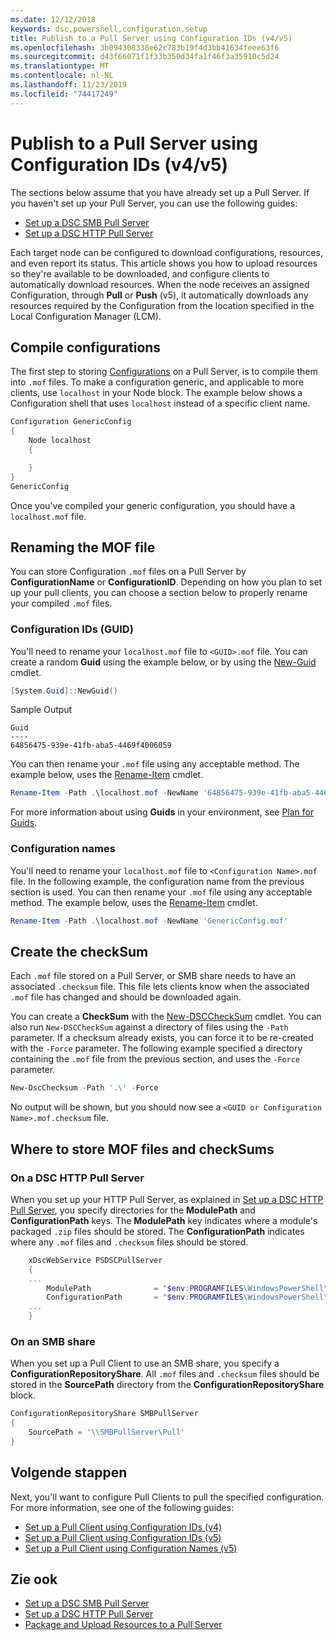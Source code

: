 ```yaml
---
ms.date: 12/12/2018
keywords: dsc,powershell,configuration,setup
title: Publish to a Pull Server using Configuration IDs (v4/v5)
ms.openlocfilehash: 3b094308338e62c783b19f4d3bb41634feee63f6
ms.sourcegitcommit: d43f66071f1f33b350d34fa1f46f3a35910c5d24
ms.translationtype: MT
ms.contentlocale: nl-NL
ms.lasthandoff: 11/23/2019
ms.locfileid: "74417249"
---
```

# <a name="publish-to-a-pull-server-using-configuration-ids-v4v5"></a>Publish to a Pull Server using Configuration IDs (v4/v5)

The sections below assume that you have already set up a Pull Server. If you haven't set up your Pull Server, you can use the following guides:

- [Set up a DSC SMB Pull Server](pullServerSmb.md)
- [Set up a DSC HTTP Pull Server](pullServer.md)

Each target node can be configured to download configurations, resources, and even report its status. This article shows you how to upload resources so they're available to be downloaded, and configure clients to automatically download resources. When the node receives an assigned Configuration, through **Pull** or **Push** (v5), it automatically downloads any resources required by the Configuration from the location specified in the Local Configuration Manager (LCM).

## <a name="compile-configurations"></a>Compile configurations

The first step to storing [Configurations](../configurations/configurations.md) on a Pull Server, is to compile them into `.mof` files. To make a configuration generic, and applicable to more clients, use `localhost` in your Node block. The example below shows a Configuration shell that uses `localhost` instead of a specific client name.

```powershell
Configuration GenericConfig
{
    Node localhost
    {

    }
}
GenericConfig
```

Once you've compiled your generic configuration, you should have a `localhost.mof` file.

## <a name="renaming-the-mof-file"></a>Renaming the MOF file

You can store Configuration `.mof` files on a Pull Server by **ConfigurationName** or **ConfigurationID**. Depending on how you plan to set up your pull clients, you can choose a section below to properly rename your compiled `.mof` files.

### <a name="configuration-ids-guid"></a>Configuration IDs (GUID)

You'll need to rename your `localhost.mof` file to `<GUID>.mof` file. You can create a random **Guid** using the example below, or by using the [New-Guid](/powershell/module/microsoft.powershell.utility/new-guid) cmdlet.

```powershell
[System.Guid]::NewGuid()
```

Sample Output

```Output
Guid
----
64856475-939e-41fb-aba5-4469f4006059
```

You can then rename your `.mof` file using any acceptable method. The example below, uses the [Rename-Item](/powershell/module/microsoft.powershell.management/rename-item) cmdlet.

```powershell
Rename-Item -Path .\localhost.mof -NewName '64856475-939e-41fb-aba5-4469f4006059.mof'
```

For more information about using **Guids** in your environment, see [Plan for Guids](/powershell/scripting/dsc/secureserver#guids).

### <a name="configuration-names"></a>Configuration names

You'll need to rename your `localhost.mof` file to `<Configuration Name>.mof` file. In the following example, the configuration name from the previous section is used. You can then rename your `.mof` file using any acceptable method. The example below, uses the [Rename-Item](/powershell/module/microsoft.powershell.management/rename-item) cmdlet.

```powershell
Rename-Item -Path .\localhost.mof -NewName 'GenericConfig.mof'
```

## <a name="create-the-checksum"></a>Create the checkSum

Each `.mof` file stored on a Pull Server, or SMB share needs to have an associated `.checksum` file.
This file lets clients know when the associated `.mof` file has changed and should be downloaded again.

You can create a **CheckSum** with the [New-DSCCheckSum](/powershell/module/psdesiredstateconfiguration/new-dscchecksum) cmdlet. You can also run `New-DSCCheckSum` against a directory of files using the `-Path` parameter.
If a checksum already exists, you can force it to be re-created with the `-Force` parameter. The following example specified a directory containing the `.mof` file from the previous section, and uses the `-Force` parameter.

```powershell
New-DscChecksum -Path '.\' -Force
```

No output will be shown, but you should now see a `<GUID or Configuration Name>.mof.checksum` file.

## <a name="where-to-store-mof-files-and-checksums"></a>Where to store MOF files and checkSums

### <a name="on-a-dsc-http-pull-server"></a>On a DSC HTTP Pull Server

When you set up your HTTP Pull Server, as explained in [Set up a DSC HTTP Pull Server](pullServer.md), you specify directories for the **ModulePath** and **ConfigurationPath** keys. The **ModulePath** key indicates where a module's packaged `.zip` files should be stored. The **ConfigurationPath** indicates where any `.mof` files and `.checksum` files should be stored.

```powershell
    xDscWebService PSDSCPullServer
    {
    ...
        ModulePath              = "$env:PROGRAMFILES\WindowsPowerShell\DscService\Modules"
        ConfigurationPath       = "$env:PROGRAMFILES\WindowsPowerShell\DscService\Configuration"
    ...
    }

```

### <a name="on-an-smb-share"></a>On an SMB share

When you set up a Pull Client to use an SMB share, you specify a **ConfigurationRepositoryShare**.
All `.mof` files and `.checksum` files should be stored in the **SourcePath** directory from the **ConfigurationRepositoryShare** block.

```powershell
ConfigurationRepositoryShare SMBPullServer
{
    SourcePath = '\\SMBPullServer\Pull'
}
```

## <a name="next-steps"></a>Volgende stappen

Next, you'll want to configure Pull Clients to pull the specified configuration. For more information, see one of the following guides:

- [Set up a Pull Client using Configuration IDs (v4)](pullClientConfigId4.md)
- [Set up a Pull Client using Configuration IDs (v5)](pullClientConfigId.md)
- [Set up a Pull Client using Configuration Names (v5)](pullClientConfigNames.md)

## <a name="see-also"></a>Zie ook

- [Set up a DSC SMB Pull Server](pullServerSmb.md)
- [Set up a DSC HTTP Pull Server](pullServer.md)
- [Package and Upload Resources to a Pull Server](package-upload-resources.md)
